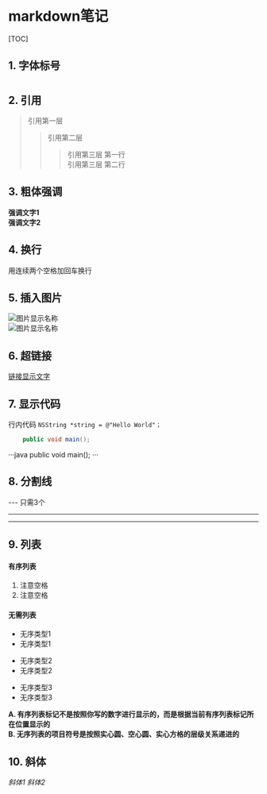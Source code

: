 # markdown笔记
[TOC]
## 1. 字体标号
######
#####
###
##
#

## 2. 引用
> 引用第一层
>> 引用第二层
>>> 引用第三层 第一行  
>>> 引用第三层 第二行

## 3. 粗体强调
**强调文字1**  
__强调文字2__

## 4. 换行
用连续两个空格加回车换行

## 5. 插入图片
![图片显示名称](本地文件名)  
![图片显示名称](网络文件地址)

## 6. 超链接
[链接显示文字](超链接地址)

## 7. 显示代码
行内代码
`NSString *string = @"Hello World"；`

~~~java
    public void main();
~~~
···java
    public void main();
···

## 8. 分割线
--- 只需3个
***
* * *

## 9.  列表
#### 有序列表
1. 注意空格
2. 注意空格

#### 无需列表
- 无序类型1
- 无序类型1

* 无序类型2
* 无序类型2

+ 无序类型3
+ 无序类型3

**A. 有序列表标记不是按照你写的数字进行显示的，而是根据当前有序列表标记所在位置显示的  
B. 无序列表的项目符号是按照实心圆、空心圆、实心方格的层级关系递进的**

## 10. 斜体
*斜体1*
_斜体2_

